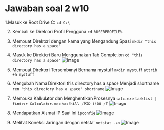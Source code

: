 # Jawaban soal 2 w10

1.Masuk ke Root Drive C:
   `cd C:\`
   
2. Kembali ke Direktori Profil Pengguna
  `cd %USERPROFILE%`

3. Membuat Direktori dengan Nama yang Mengandung Spasi
  `mkdir "this directory has a space"`

4. Masuk ke Direktori Baru Menggunakan Tab Completion
  `cd "this directory has a space"`
  ![Image](https://github.com/user-attachments/assets/37612c67-1a02-4784-95af-e9cddc728e8b)

5. Membuat Direktori Tersembunyi Bernama mystuff
   `mkdir mystuff`
   `attrib +h mystuff`
6. Mengubah Nama Direktori this directory has a space Menjadi shortname
   `ren "this directory has a space" shortname`
 ![Image](https://github.com/user-attachments/assets/74bcb176-0f32-4457-a905-ffe99fbdf1d4)
7. Membuka Kalkulator dan Menghentikan Prosesnya
   `calc.exe`
   `tasklist | findstr Calculator.exe`
   `taskkill /PID 6488 /F`
    ![Image](https://github.com/user-attachments/assets/60ef5ed8-683e-4617-81a1-6f37facdfa5f)
8. Mendapatkan Alamat IP Saat Ini
   `ipconfig`
   ![Image](https://github.com/user-attachments/assets/a6ba6e5d-e22b-48a0-89ad-ac450ea5ccbe)
9. Melihat Koneksi Jaringan dengan netstat
   `netstat -an`
   ![Image](https://github.com/user-attachments/assets/d14ab04e-287c-43c7-8b20-d72deee6e231)
   
